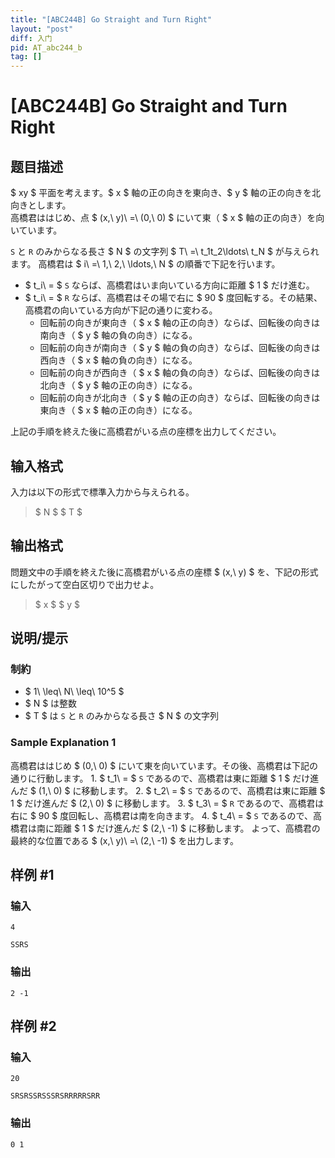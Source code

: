```yaml
---
title: "[ABC244B] Go Straight and Turn Right"
layout: "post"
diff: 入门
pid: AT_abc244_b
tag: []
---
```


# [ABC244B] Go Straight and Turn Right

## 题目描述

[problemUrl]: https://atcoder.jp/contests/abc244/tasks/abc244_b

$ xy $ 平面を考えます。$ x $ 軸の正の向きを東向き、$ y $ 軸の正の向きを北向きとします。  
 高橋君ははじめ、点 $ (x,\ y)\ =\ (0,\ 0) $ にいて東（ $ x $ 軸の正の向き）を向いています。

`S` と `R` のみからなる長さ $ N $ の文字列 $ T\ =\ t_1t_2\ldots\ t_N $ が与えられます。 高橋君は $ i\ =\ 1,\ 2,\ \ldots,\ N $ の順番で下記を行います。

- $ t_i\ = $ `S` ならば、高橋君はいま向いている方向に距離 $ 1 $ だけ進む。
- $ t_i\ = $ `R` ならば、高橋君はその場で右に $ 90 $ 度回転する。その結果、高橋君の向いている方向が下記の通りに変わる。
  - 回転前の向きが東向き（ $ x $ 軸の正の向き）ならば、回転後の向きは南向き（ $ y $ 軸の負の向き）になる。
  - 回転前の向きが南向き（ $ y $ 軸の負の向き）ならば、回転後の向きは西向き（ $ x $ 軸の負の向き）になる。
  - 回転前の向きが西向き（ $ x $ 軸の負の向き）ならば、回転後の向きは北向き（ $ y $ 軸の正の向き）になる。
  - 回転前の向きが北向き（ $ y $ 軸の正の向き）ならば、回転後の向きは東向き（ $ x $ 軸の正の向き）になる。

上記の手順を終えた後に高橋君がいる点の座標を出力してください。

## 输入格式

入力は以下の形式で標準入力から与えられる。

> $ N $ $ T $

## 输出格式

問題文中の手順を終えた後に高橋君がいる点の座標 $ (x,\ y) $ を、下記の形式にしたがって空白区切りで出力せよ。

> $ x $ $ y $

## 说明/提示

### 制約

- $ 1\ \leq\ N\ \leq\ 10^5 $
- $ N $ は整数
- $ T $ は `S` と `R` のみからなる長さ $ N $ の文字列

### Sample Explanation 1

高橋君ははじめ $ (0,\ 0) $ にいて東を向いています。その後、高橋君は下記の通りに行動します。 1. $ t_1\ = $ `S` であるので、高橋君は東に距離 $ 1 $ だけ進んだ $ (1,\ 0) $ に移動します。 2. $ t_2\ = $ `S` であるので、高橋君は東に距離 $ 1 $ だけ進んだ $ (2,\ 0) $ に移動します。 3. $ t_3\ = $ `R` であるので、高橋君は右に $ 90 $ 度回転し、高橋君は南を向きます。 4. $ t_4\ = $ `S` であるので、高橋君は南に距離 $ 1 $ だけ進んだ $ (2,\ -1) $ に移動します。 よって、高橋君の最終的な位置である $ (x,\ y)\ =\ (2,\ -1) $ を出力します。

## 样例 #1

### 输入

```
4
SSRS
```

### 输出

```
2 -1
```

## 样例 #2

### 输入

```
20
SRSRSSRSSSRSRRRRRSRR
```

### 输出

```
0 1
```

